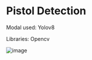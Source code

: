 # Pistol Detection

Modal used:
Yolov8

Libraries:
Opencv

![image](https://github.com/user-attachments/assets/ab92f0b2-6056-477a-967f-b74228f3a903)
